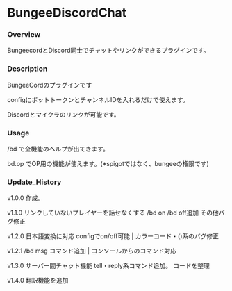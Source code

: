 # BungeeDiscordChat

### Overview
BungeecordとDiscord同士でチャットやリンクができるプラグインです。

### Description
  BungeeCordのプラグインです

  configにボットトークンとチャンネルIDを入れるだけで使えます。

  Discordとマイクラのリンクが可能です。

### Usage
  /bd で全機能のヘルプが出てきます。

  bd.op でOP用の機能が使えます。(※spigotではなく、bungeeの権限です)

### Update_History
  v1.0.0 作成。

  v1.1.0 リンクしていないプレイヤーを話せなくする /bd on /bd off追加 その他バグ修正

  v1.2.0 日本語変換に対応 configでon/off可能 | カラーコード・()系のバグ修正

  v1.2.1 /bd msg コマンド追加 | コンソールからのコマンド対応

  v1.3.0 サーバー間チャット機能 tell・reply系コマンド追加。 コードを整理

  v1.4.0 翻訳機能を追加